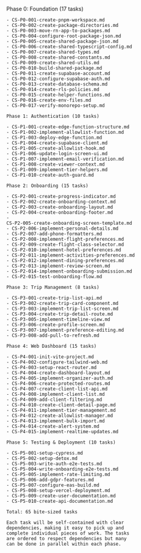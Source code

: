 Phase 0: Foundation (17 tasks)

    - CS-P0-001-create-pnpm-workspace.md
    - CS-P0-002-create-package-directories.md
    - CS-P0-003-move-rn-app-to-packages.md
    - CS-P0-004-configure-root-package-json.md
    - CS-P0-005-create-shared-package-json.md
    - CS-P0-006-create-shared-typescript-config.md
    - CS-P0-007-create-shared-types.md
    - CS-P0-008-create-shared-constants.md
    - CS-P0-009-create-shared-utils.md
    - CS-P0-010-build-shared-package.md
    - CS-P0-011-create-supabase-account.md
    - CS-P0-012-configure-supabase-auth.md
    - CS-P0-013-create-database-schema.md
    - CS-P0-014-create-rls-policies.md
    - CS-P0-015-create-helper-functions.md
    - CS-P0-016-create-env-files.md
    - CS-P0-017-verify-monorepo-setup.md

    Phase 1: Authentication (10 tasks)

    - CS-P1-001-create-edge-function-structure.md
    - CS-P1-002-implement-allowlist-function.md
    - CS-P1-003-deploy-edge-function.md
    - CS-P1-004-create-supabase-client.md
    - CS-P1-005-create-allowlist-hook.md
    - CS-P1-006-update-login-screen-ui.md
    - CS-P1-007-implement-email-verification.md
    - CS-P1-008-create-viewer-context.md
    - CS-P1-009-implement-tier-helpers.md
    - CS-P1-010-create-auth-guard.md

    Phase 2: Onboarding (15 tasks)

    - CS-P2-001-create-progress-indicator.md
    - CS-P2-002-create-onboarding-context.md
    - CS-P2-003-create-onboarding-layout.md
    - CS-P2-004-create-onboarding-footer.md
    - 
    CS-P2-005-create-onboarding-screen-template.md
    - CS-P2-006-implement-personal-details.md
    - CS-P2-007-add-phone-formatters.md
    - CS-P2-008-implement-flight-preferences.md
    - CS-P2-009-create-flight-class-selector.md
    - CS-P2-010-implement-hotel-preferences.md
    - CS-P2-011-implement-activities-preferences.md
    - CS-P2-012-implement-dining-preferences.md
    - CS-P2-013-implement-review-screen.md
    - CS-P2-014-implement-onboarding-submission.md
    - CS-P2-015-test-onboarding-flow.md

    Phase 3: Trip Management (8 tasks)

    - CS-P3-001-create-trip-list-api.md
    - CS-P3-002-create-trip-card-component.md
    - CS-P3-003-implement-trip-list-screen.md
    - CS-P3-004-create-trip-detail-route.md
    - CS-P3-005-implement-timeline-view.md
    - CS-P3-006-create-profile-screen.md
    - CS-P3-007-implement-preference-editing.md
    - CS-P3-008-add-pull-to-refresh.md

    Phase 4: Web Dashboard (15 tasks)

    - CS-P4-001-init-vite-project.md
    - CS-P4-002-configure-tailwind-web.md
    - CS-P4-003-setup-react-router.md
    - CS-P4-004-create-dashboard-layout.md
    - CS-P4-005-implement-organizer-auth.md
    - CS-P4-006-create-protected-routes.md
    - CS-P4-007-create-client-list-api.md
    - CS-P4-008-implement-client-list.md
    - CS-P4-009-add-client-filtering.md
    - CS-P4-010-create-client-detail-page.md
    - CS-P4-011-implement-tier-management.md
    - CS-P4-012-create-allowlist-manager.md
    - CS-P4-013-implement-bulk-import.md
    - CS-P4-014-create-alert-system.md
    - CS-P4-015-implement-realtime-updates.md

    Phase 5: Testing & Deployment (10 tasks)

    - CS-P5-001-setup-cypress.md
    - CS-P5-002-setup-detox.md
    - CS-P5-003-write-auth-e2e-tests.md
    - CS-P5-004-write-onboarding-e2e-tests.md
    - CS-P5-005-implement-rate-limiting.md
    - CS-P5-006-add-gdpr-features.md
    - CS-P5-007-configure-eas-build.md
    - CS-P5-008-setup-vercel-deployment.md
    - CS-P5-009-create-user-documentation.md
    - CS-P5-010-create-api-documentation.md

    Total: 65 bite-sized tasks

    Each task will be self-contained with clear 
    dependencies, making it easy to pick up and 
    complete individual pieces of work. The tasks 
    are ordered to respect dependencies but many 
    can be done in parallel within each phase.